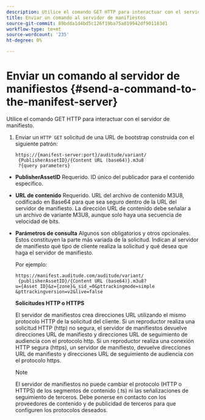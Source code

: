 ```yaml
---
description: Utilice el comando GET HTTP para interactuar con el servidor de manifiesto.
title: Enviar un comando al servidor de manifiestos
source-git-commit: 89bdda1d4bd5c126f19ba75a819942df901183d1
workflow-type: tm+mt
source-wordcount: '235'
ht-degree: 0%

---
```



# Enviar un comando al servidor de manifiestos {#send-a-command-to-the-manifest-server}

Utilice el comando GET HTTP para interactuar con el servidor de manifiesto.

1. Enviar un `HTTP GET` solicitud de una URL de bootstrap construida con el siguiente patrón:

   ```
   https://{manifest-server:port}/auditude/variant/
    {PublisherAssetID}/{Content URL (base64)}.m3u8
    ?{query parameters}
   ```

* **PublisherAssetID** Requerido. ID único del publicador para el contenido específico.

* **URL de contenido** Requerido. URL del archivo de contenido M3U8, codificado en Base64 para que sea seguro dentro de la URL del servidor de manifiesto. La dirección URL de contenido debe señalar a un archivo de variante M3U8, aunque solo haya una secuencia de velocidad de bits.

* **Parámetros de consulta** Algunos son obligatorios y otros opcionales. Estos constituyen la parte más variada de la solicitud. Indican al servidor de manifiesto qué tipo de cliente realiza la solicitud y qué desea que haga el servidor de manifiesto.

   Por ejemplo:

   ```
   https://manifest.auditude.com/auditude/variant/
    {publisherAssetID}/{Content URL (base64)}.m3u8?
   u={Asset ID}&z={zone}&_sid_=0&pttrackingmode=simple
   &pttrackingversion=v2&live=false
   ```

   **Solicitudes HTTP o HTTPS**

   El servidor de manifiestos crea direcciones URL utilizando el mismo protocolo HTTP de la solicitud del cliente. Si un reproductor realiza una solicitud HTTP (http) no segura, el servidor de manifiestos devuelve direcciones URL de manifiesto y direcciones URL de seguimiento de audiencia con el protocolo http. Si un reproductor realiza una conexión HTTP segura (https), un servidor de manifiesto, devuelve direcciones URL de manifiesto y direcciones URL de seguimiento de audiencia con el protocolo https.

   >[!NOTE]
   >
   >El servidor de manifiestos no puede cambiar el protocolo (HTTP o HTTPS) de los segmentos de contenido (.ts) ni las señalizaciones de seguimiento de terceros. Debe ponerse en contacto con los proveedores de contenido y de publicidad de terceros para que configuren los protocolos deseados.